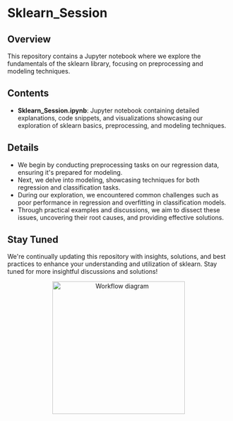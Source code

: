# Sklearn_Session

## Overview

This repository contains a Jupyter notebook where we explore the fundamentals of the sklearn library, focusing on preprocessing and modeling techniques.

## Contents

- **Sklearn_Session.ipynb**: Jupyter notebook containing detailed explanations, code snippets, and visualizations showcasing our exploration of sklearn basics, preprocessing, and modeling techniques.

## Details

- We begin by conducting preprocessing tasks on our regression data, ensuring it's prepared for modeling.
- Next, we delve into modeling, showcasing techniques for both regression and classification tasks.
- During our exploration, we encountered common challenges such as poor performance in regression and overfitting in classification models.
- Through practical examples and discussions, we aim to dissect these issues, uncovering their root causes, and providing effective solutions.

## Stay Tuned

We're continually updating this repository with insights, solutions, and best practices to enhance your understanding and utilization of sklearn. Stay tuned for more insightful discussions and solutions!

<p align="center">
  <img src="https://sebastianraschka.com/images/blog/2014/intro_supervised_learning/supervised_learning_flowchart.png" alt="Workflow diagram" width="300">
</p>

